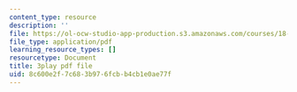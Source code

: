 ```yaml
---
content_type: resource
description: ''
file: https://ol-ocw-studio-app-production.s3.amazonaws.com/courses/18-086-mathematical-methods-for-engineers-ii-spring-2006/8c600e2f7c683b976fcbb4cb1e0ae77f_r1-r1t5i58g.pdf
file_type: application/pdf
learning_resource_types: []
resourcetype: Document
title: 3play pdf file
uid: 8c600e2f-7c68-3b97-6fcb-b4cb1e0ae77f
---
```

